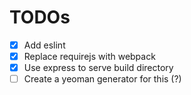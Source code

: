 # TODOs

- [X] Add eslint
- [X] Replace requirejs with webpack
- [X] Use express to serve build directory
- [ ] Create a yeoman generator for this (?)
